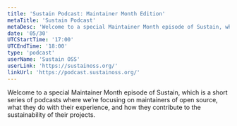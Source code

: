 ```yaml
---
title: 'Sustain Podcast: Maintainer Month Edition'
metaTitle: 'Sustain Podcast'
metaDesc: 'Welcome to a special Maintainer Month episode of Sustain, which is a short series of podcasts where we’re focusing on maintainers of open source, what they do with their experience, and how they contribute to the sustainability of their projects.'
date: '05/30'
UTCStartTime: '17:00'
UTCEndTime: '18:00'
type: 'podcast'
userName: 'Sustain OSS'
userLink: 'https://sustainoss.org/'
linkUrl: 'https://podcast.sustainoss.org/'
---
```


Welcome to a special Maintainer Month episode of Sustain, which is a short series of podcasts where we’re focusing on maintainers of open source, what they do with their experience, and how they contribute to the sustainability of their projects.